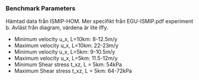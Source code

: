 ### Benchmark Parameters ###
Hämtad data från ISMIP-HOM. Mer specifikt från EGU-ISMIP.pdf experiment b. Avläst från diagram, värdena är lite iffy.
* Minimum velocity u_x, L=10km: 8-12.5m/y
* Maximum velocity u_x, L=10km: 22-23m/y
* Minimum velocity u_x, L=5km: 9-10.5m/y
* Maximum velocity u_x, L=5km: 11.5-12m/y
* Minimum Shear stress t_xz, L = 5km: 54kPa
* Maximum Shear stress t_xz, L = 5km: 64-72kPa
